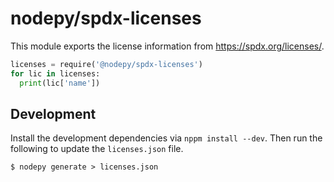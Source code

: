 # nodepy/spdx-licenses

This module exports the license information from https://spdx.org/licenses/.

```python
licenses = require('@nodepy/spdx-licenses')
for lic in licenses:
  print(lic['name'])
```

## Development

Install the development dependencies via `nppm install --dev`. Then run
the following to update the `licenses.json` file.

    $ nodepy generate > licenses.json
